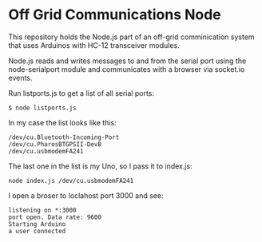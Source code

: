 # Off Grid Communications Node

This repository holds the Node.js part of an off-grid comminication system that uses Arduinos with HC-12 transceiver modules.

Node.js reads and writes messages to and from the serial port using the node-serialport module and communicates with a browser via socket.io events.

Run listports.js to get a list of all serial ports:

```
$ node listports.js
```
In my case the list looks like this:

```
/dev/cu.Bluetooth-Incoming-Port
/dev/cu.PharosBTGPSII-DevB
/dev/cu.usbmodemFA241
```

The last one in the list is my Uno, so I pass it to index.js:

```
node index.js /dev/cu.usbmodemFA241
```

I open a broser to loclahost port 3000 and see:
```
listening on *:3000
port open. Data rate: 9600
Starting Arduino
a user connected
```

